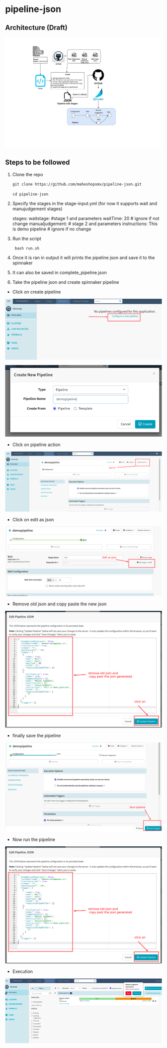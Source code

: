# pipeline-json


## Architecture (Draft)

![Architecture](pics/Architecture.jpg)

## Steps to be followed 

1.  Clone the repo 

        git clone https://github.com/maheshopsmx/pipeline-json.git
    
        cd pipeline-json

2. Specify the stages in the stage-input.yml (for now it supports wait and manujudgement stages)

     stages: 
       waitstage:        #stage 1 and parameters
          waitTime: 20    # ignore if not change
       manualjudgement:                       # stage 2 and parameters
          instructions: This is demo pipeline  # ignore if no change 


3. Run the script

        bash run.sh
        
4. Once it is ran in output it will prints the pipeline json and  save it to the spinnaker



5. It can also be saved in  complete_pipeline.json

6. Take the pipeline json and create spinnaker pipeline

 -  Click on create pipeline

![Createpipeline](pics/createpieline.png)

![savepipe](pics/savepipe.png)

  - Click on pipeline action


![pipeaction](pics/pipeaction.png)

  - Click on edit as json


![editjson](pics/editjson.png)

  - Remove old json and copy paste the new json 

![savepipejs](pics/savepipejs.png)

  - finally save the pipeline 

![savepipen.png](pics/savepipen.png)
 
  - Now run the pipeline

![savepipejs](pics/savepipejs.png)

  - Execution


![runpip](pics/runpip.png)
